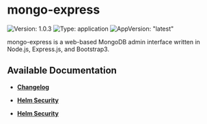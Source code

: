# mongo-express

![Version: 1.0.3](https://img.shields.io/badge/Version-1.0.3-informational?style=flat-square) ![Type: application](https://img.shields.io/badge/Type-application-informational?style=flat-square) ![AppVersion: "latest"](https://img.shields.io/badge/AppVersion-"latest"-informational?style=flat-square)

mongo-express is a web-based MongoDB admin interface written in Node.js, Express.js, and Bootstrap3.

## Available Documentation

- [**Changelog**](CHANGELOG)

- [**Helm Security**](container-security)

- [**Helm Security**](helm-security)

